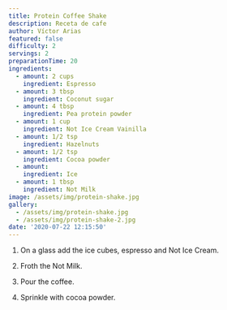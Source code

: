 ```yaml
---
title: Protein Coffee Shake
description: Receta de cafe
author: Víctor Arias
featured: false
difficulty: 2
servings: 2
preparationTime: 20
ingredients:
  - amount: 2 cups
    ingredient: Espresso
  - amount: 3 tbsp
    ingredient: Coconut sugar
  - amount: 4 tbsp
    ingredient: Pea protein powder
  - amount: 1 cup
    ingredient: Not Ice Cream Vainilla
  - amount: 1/2 tsp
    ingredient: Hazelnuts
  - amount: 1/2 tsp
    ingredient: Cocoa powder
  - amount:  
    ingredient: Ice
  - amount: 1 tbsp
    ingredient: Not Milk
image: /assets/img/protein-shake.jpg
gallery:
  - /assets/img/protein-shake.jpg
  - /assets/img/protein-shake-2.jpg
date: '2020-07-22 12:15:50'
---
```

1. On a glass add the ice cubes, espresso and Not Ice Cream.

2. Froth the Not Milk.		

3. Pour the coffee.		

4. Sprinkle with cocoa powder.
